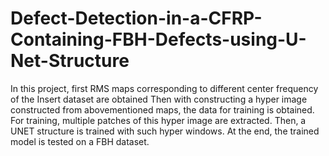 # Defect-Detection-in-a-CFRP-Containing-FBH-Defects-using-U-Net-Structure
In this project, first RMS maps corresponding to different center frequency of the Insert dataset are obtained
Then with constructing a hyper image constructed from abovementioned maps, the data for training is obtained.
For training, multiple patches of this hyper image are extracted. Then, a UNET structure is trained with such 
hyper windows. At the end, the trained model is tested on a FBH dataset. 

